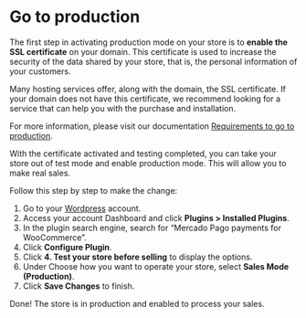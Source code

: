 # Go to production

The first step in activating production mode on your store is to **enable the SSL certificate** on your domain. This certificate is used to increase the security of the data shared by your store, that is, the personal information of your customers.

Many hosting services offer, along with the domain, the SSL certificate. If your domain does not have this certificate, we recommend looking for a service that can help you with the purchase and installation.

For more information, please visit our documentation [Requirements to go to production](/developers/en/docs/woocommerce/additional-content/goto-production).

With the certificate activated and testing completed, you can take your store out of test mode and enable production mode. This will allow you to make real sales.

Follow this step by step to make the change:

1. Go to your [Wordpress](https://wordpress.com/) account.
2. Access your account Dashboard and click **Plugins > Installed Plugins**.
3. In the plugin search engine, search for “Mercado Pago payments for WooCommerce”.
4. Click **Configure Plugin**.
5. Click **4. Test your store before selling** to display the options.
6. Under Choose how you want to operate your store, select **Sales Mode (Production)**.
7. Click **Save Changes** to finish.

Done! The store is in production and enabled to process your sales.

